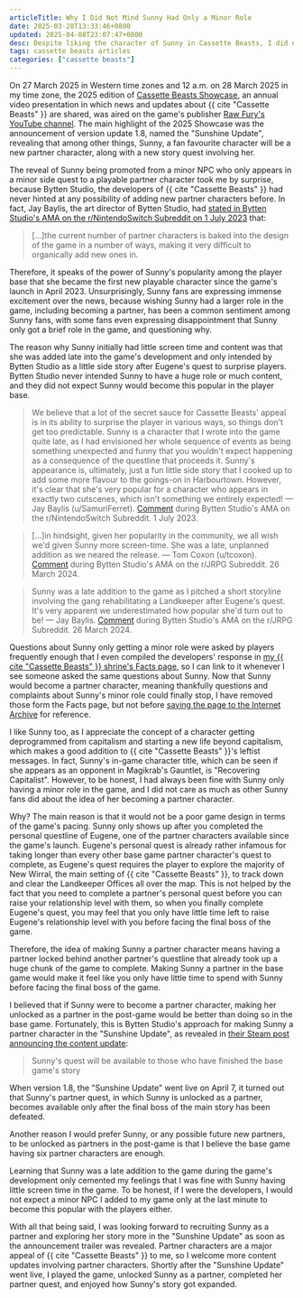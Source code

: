 ```yaml
---
articleTitle: Why I Did Not Mind Sunny Had Only a Minor Role
date: 2025-03-28T13:33:46+0800
updated: 2025-04-08T23:07:47+0800
desc: Despite liking the character of Sunny in Cassette Beasts, I did not mind her only had little screen-time in the game.
tags: cassette beasts articles
categories: ["cassette beasts"]
---
```


On 27 March 2025 in Western time zones and 12 a.m. on 28 March 2025 in my time zone, the 2025 edition of [Cassette Beasts Showcase](https://wiki.cassettebeasts.com/wiki/Cassette_Beasts_Showcase), an annual video presentation in which news and updates about {{ cite "Cassette Beasts" }} are shared, was aired on the game's publisher [Raw Fury's YouTube channel](https://www.youtube.com/watch?v=AJe9aRZCc3U). The main highlight of the 2025 Showcase was the announcement of version update 1.8, named the "Sunshine Update", revealing that among other things, Sunny, a fan favourite character will be a new partner character, along with a new story quest involving her.

The reveal of Sunny being promoted from a minor NPC who only appears in a minor side quest to a playable partner character took me by surprise, because Bytten Studio, the developers of {{ cite "Cassette Beasts" }} had never hinted at any possibility of adding new partner characters before. In fact, Jay Baylis, the art director of Bytten Studio, had [stated in Bytten Studio's AMA on the r/NintendoSwitch Subreddit on 1 July 2023](https://www.reddit.com/r/NintendoSwitch/comments/14nvsiu/comment/jq9hy3n/?context=3) that:

> [...]the current number of partner characters is baked into the design of the game in a number of ways, making it very difficult to organically add new ones in.

Therefore, it speaks of the power of Sunny's popularity among the player base that she became the first new playable character since the game's launch in April 2023. Unsurprisingly, Sunny fans are expressing immense excitement over the news, because wishing Sunny had a larger role in the game, including becoming a partner, has been a common sentiment among Sunny fans, with some fans even expressing disappointment that Sunny only got a brief role in the game, and questioning why.

The reason why Sunny initially had little screen time and content was that she was added late into the game's development and only intended by Bytten Studio as a little side story after Eugene's quest to surprise players. Bytten Studio never intended Sunny to have a huge role or much content, and they did not expect Sunny would become this popular in the player base.

> We believe that a lot of the secret sauce for Cassette Beasts' appeal is in its ability to surprise the player in various ways, so things don't get too predictable. Sunny is a character that I wrote into the game quite late, as I had envisioned her whole sequence of events as being something unexpected and funny that you wouldn't expect happening as a consequence of the questline that proceeds it. Sunny's appearance is, ultimately, just a fun little side story that I cooked up to add some more flavour to the goings-on in Harbourtown. However, it's clear that she's very popular for a character who appears in exactly two cutscenes, which isn't something we entirely expected!
> — Jay Baylis (u/SamuriFerret). [Comment](https://www.reddit.com/r/NintendoSwitch/comments/14nvsiu/ama_we_are_bytten_studio_the_developers_of/jq9mwtq/) during Bytten Studio's AMA on the r/NintendoSwitch Subreddit. 1 July 2023.

> [...]in hindsight, given her popularity in the community, we all wish we'd given Sunny more screen-time. She was a late, unplanned addition as we neared the release.
> — Tom Coxon (u/tcoxon). [Comment](https://www.reddit.com/r/JRPG/comments/1bniroh/comment/kwjb7w4/) during Bytten Studio's AMA on the r/JRPG Subreddit. 26 March 2024.

> Sunny was a late addition to the game as I pitched a short storyline involving the gang rehabilitating a Landkeeper after Eugene's quest. It's very apparent we underestimated how popular she'd turn out to be!
> — Jay Baylis. [Comment](https://www.reddit.com/r/JRPG/comments/1bniroh/comment/kwmb4j4/) during Bytten Studio's AMA on the r/JRPG Subreddit. 26 March 2024.

Questions about Sunny only getting a minor role were asked by players frequently enough that I even compiled the developers' response in [my {{ cite "Cassette Beasts" }} shrine's Facts page](/shrines/cassettebeasts/facts/), so I can link to it whenever I see someone asked the same questions about Sunny. Now that Sunny would become a partner character, meaning thankfully questions and complaints about Sunny's minor role could finally stop, I have removed those form the Facts page, but not before [saving the page to the Internet Archive](https://web.archive.org/web/20250120094054/https://leilukin.com/shrines/cassettebeasts/facts/#sunnys-lack-of-screen-time-and-content) for reference.

I like Sunny too, as I appreciate the concept of a character getting deprogrammed from capitalism and starting a new life beyond capitalism, which makes a good addition to {{ cite "Cassette Beasts" }}'s leftist messages. In fact, Sunny's in-game character title, which can be seen if she appears as an opponent in Magikrab's Gauntlet, is "Recovering Capitalist". However, to be honest, I had always been fine with Sunny only having a minor role in the game, and I did not care as much as other Sunny fans did about the idea of her becoming a partner character.

Why? The main reason is that it would not be a poor game design in terms of the game's pacing. Sunny only shows up after you completed the personal questline of Eugene, one of the partner characters available since the game's launch. Eugene's personal quest is already rather infamous for taking longer than every other base game partner character's quest to complete, as Eugene's quest requires the player to explore the majority of New Wirral, the main setting of {{ cite "Cassette Beasts" }}, to track down and clear the Landkeeper Offices all over the map. This is not helped by the fact that you need to complete a partner's personal quest before you can raise your relationship level with them, so when you finally complete Eugene's quest, you may feel that you only have little time left to raise Eugene's relationship level with you before facing the final boss of the game.

Therefore, the idea of making Sunny a partner character means having a partner locked behind another partner's questline that already took up a huge chunk of the game to complete. Making Sunny a partner in the base game would make it feel like you only have little time to spend with Sunny before facing the final boss of the game.

I believed that if Sunny were to become a partner character, making her unlocked as a partner in the post-game would be better than doing so in the base game. Fortunately, this is Bytten Studio's approach for making Sunny a partner character in the "Sunshine Update", as revealed in [their Steam post announcing the content update](https://store.steampowered.com/news/app/1321440/view/543351239572719532):

> Sunny's quest will be available to those who have finished the base game's story

When version 1.8, the "Sunshine Update" went live on April 7, it turned out that Sunny's partner quest, in which Sunny is unlocked as a partner, becomes available only after the final boss of the main story has been defeated.

Another reason I would prefer Sunny, or any possible future new partners, to be unlocked as partners in the post-game is that I believe the base game having six partner characters are enough.

Learning that Sunny was a late addition to the game during the game's development only cemented my feelings that I was fine with Sunny having little screen time in the game. To be honest, if I were the developers, I would not expect a minor NPC I added to my game only at the last minute to become this popular with the players either.

With all that being said, I was looking forward to recruiting Sunny as a partner and exploring her story more in the "Sunshine Update" as soon as the announcement trailer was revealed. Partner characters are a major appeal of {{ cite "Cassette Beasts" }} to me, so I welcome more content updates involving partner characters. Shortly after the "Sunshine Update" went live, I played the game, unlocked Sunny as a partner, completed her partner quest, and enjoyed how Sunny's story got expanded.
